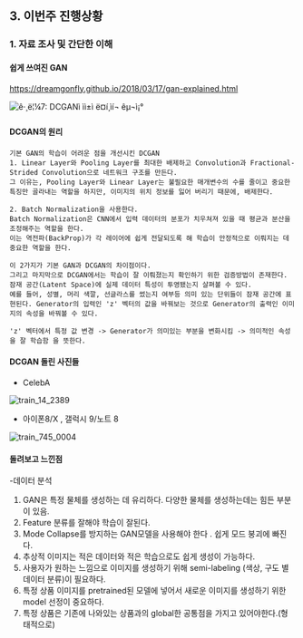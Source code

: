 

## 3. 이번주 진행상황

### 1. 자료 조사 및 간단한 이해

#### 쉽게 쓰여진 GAN

https://dreamgonfly.github.io/2018/03/17/gan-explained.html

![ê·¸ë¦¼7: DCGANì ìì±ì ë¤í¸ìí¬ êµ¬ì¡°](https://files.slack.com/files-pri/T25783BPY-F9SHY37JT/picture7.png?pub_secret=a4ad9b1733)

#### DCGAN의 원리

```
기본 GAN의 학습이 어려운 점을 개선시킨 DCGAN
1. Linear Layer와 Pooling Layer를 최대한 배제하고 Convolution과 Fractional-Strided Convolution으로 네트워크 구조를 만든다.
그 이유는, Pooling Layer와 Linear Layer는 불필요한 매개변수의 수를 줄이고 중요한 특징만 골라내는 역할을 하지만, 이미지의 위치 정보를 잃어 버리기 때문에, 배제한다.

2. Batch Normalization을 사용한다.
Batch Normalization은 CNN에서 입력 데이터의 분포가 치우쳐져 있을 때 평균과 분산을 조정해주는 역할을 한다.
이는 역전파(BackProp)가 각 레이어에 쉽게 전달되도록 해 학습이 안정적으로 이뤄지는 데 중요한 역할을 한다.

이 2가지가 기본 GAN과 DCGAN의 차이점이다.
그리고 마지막으로 DCGAN에서는 학습이 잘 이뤄졌는지 확인하기 위한 검증방법이 존재한다.
잠재 공간(Latent Space)에 실제 데이터 특성이 투영됐는지 살펴볼 수 있다.
예를 들어, 성별, 머리 색깔, 선글라스를 썼는지 여부등 의미 있는 단위들이 잠재 공간에 표현된다. Generator의 입력인 'z' 벡터의 값을 바꿔보는 것으로 Generator의 출력인 이미지의 속성을 바꿔볼 수 있다.

'z' 벡터에서 특정 값 변경 -> Generator가 의미있는 부분을 변화시킴 -> 의미적인 속성을 잘 학습함 을 뜻한다.
```



#### DCGAN 돌린 사진들



- CelebA 

![train_14_2389](/Users/donghoon/Downloads/train_14_2389.png)



* 아이폰8/X , 갤럭시 9/노트 8

![train_745_0004](/Users/donghoon/Downloads/train_745_0004.png)



#### 돌려보고 느낀점 

-데이터 분석

1. GAN은 특정 물체를 생성하는 데 유리하다. 다양한 물체를 생성하는데는 힘든 부분이 있음.
2. Feature 분류를 잘해야 학습이 잘된다.
3. Mode Collapse를 방지하는 GAN모델을 사용해야 한다 . 쉽게 모드 붕괴에 빠진다.
4. 추상적 이미지는 적은 데이터와 적은 학습으로도 쉽게 생성이 가능하다.
5. 사용자가 원하는 느낌으로 이미지를 생성하기 위해 semi-labeling (색상, 구도 별 데이터 분류)이 필요하다.
6. 특정 상품 이미지를 pretrained된 모델에 넣어서 새로운 이미지를 생성하기 위한 model 선정이 중요하다.
7. 특정 상품은 기존에 나와있는 상품과의 global한 공통점을 가지고 있어야한다.(형태적으로)

